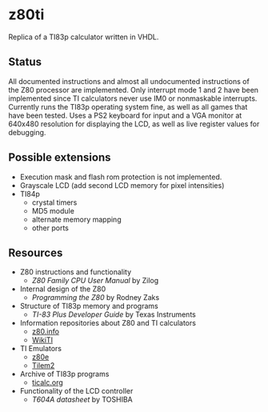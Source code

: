 # z80ti
[](https://github.com/hellux/3d-projection/blob/master/.demo.jpg "Running TIOS.")

Replica of a TI83p calculator written in VHDL.

## Status
All documented instructions and almost all undocumented instructions of the Z80
processor are implemented. Only interrupt mode 1 and 2 have been implemented
since TI calculators never use IM0 or nonmaskable interrupts. Currently runs
the TI83p operating system fine, as well as all games that have been tested.
Uses a PS2 keyboard for input and a VGA monitor at 640x480 resolution for
displaying the LCD, as well as live register values for debugging.

## Possible extensions
  * Execution mask and flash rom protection is not implemented.
  * Grayscale LCD (add second LCD memory for pixel intensities)
  * TI84p
    * crystal timers
    * MD5 module
    * alternate memory mapping
    * other ports

## Resources
  * Z80 instructions and functionality
    * _Z80 Family CPU User Manual_ by Zilog
  * Internal design of the Z80
    * _Programming the Z80_ by Rodney Zaks
  * Structure of TI83p memory and programs
    * _TI-83 Plus Developer Guide_ by Texas Instruments
  * Information repositories about Z80 and TI calculators
    * [z80.info](http://z80.info)
    * [WikiTI](http://wikiti.brandonw.net/index.php)
  * TI Emulators
    * [z80e](https://github.com/KnightOS/z80e)
    * [Tilem2](http://lpg.ticalc.org/prj_tilem)
  * Archive of TI83p programs
    * [ticalc.org](https://www.ticalc.org/pub/83plus/)
  * Functionality of the LCD controller
    * _T604A datasheet_ by TOSHIBA
